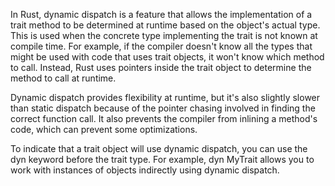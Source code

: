 
In Rust, dynamic dispatch is a feature that allows the implementation of a trait method to be determined at runtime based on the object's actual type. This is used when the concrete type implementing the trait is not known at compile time. For example, if the compiler doesn't know all the types that might be used with code that uses trait objects, it won't know which method to call. Instead, Rust uses pointers inside the trait object to determine the method to call at runtime.

Dynamic dispatch provides flexibility at runtime, but it's also slightly slower than static dispatch because of the pointer chasing involved in finding the correct function call. It also prevents the compiler from inlining a method's code, which can prevent some optimizations.

To indicate that a trait object will use dynamic dispatch, you can use the dyn keyword before the trait type. For example, dyn MyTrait allows you to work with instances of objects indirectly using dynamic dispatch.
